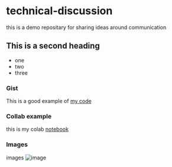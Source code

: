 # technical-discussion
this is a demo repositary for sharing ideas around communication

## This is a second heading


* one
* two
* three
### Gist
This is a good example of [my code](https://gist.github.com/sam002239/261b611ce3d65b010769743c54397061)

### Collab example
this is my colab [notebook](https://colab.research.google.com/drive/1oUCbZXG7nM0_XTVPBUn05SfxsSFvPU01?usp=sharing)

### Images
images
![image](https://user-images.githubusercontent.com/94612342/174482368-7f88d248-d78b-48f6-8c22-0a35f7f54283.png)

